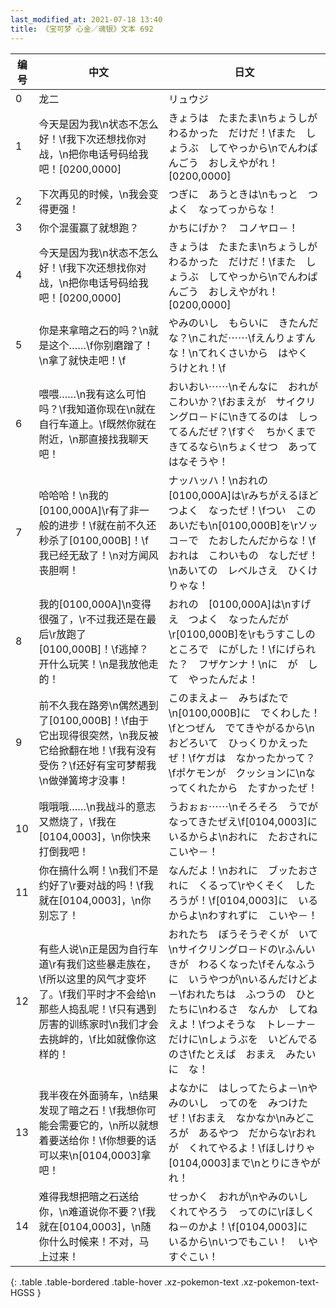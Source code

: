 ```yaml
---
last_modified_at: 2021-07-18 13:40
title: 《宝可梦 心金／魂银》文本 692
---
```

| 编号 | 中文 | 日文 |
| ---- | ---- | ---- |
| 0 | 龙二 | リュウジ |
| 1 | 今天是因为我\n状态不怎么好！\f我下次还想找你对战，\n把你电话号码给我吧！[0200,0000] | きょうは　たまたま\nちょうしが　わるかった　だけだ！\fまた　しょうぶ　してやっから\nでんわばんごう　おしえやがれ！[0200,0000] |
| 2 | 下次再见的时候，\n我会变得更强！ | つぎに　あうときは\nもっと　つよく　なってっからな！ |
| 3 | 你个混蛋赢了就想跑？ | かちにげか？　コノヤロ－！ |
| 4 | 今天是因为我\n状态不怎么好！\f我下次还想找你对战，\n把你电话号码给我吧！[0200,0000] | きょうは　たまたま\nちょうしが　わるかった　だけだ！\fまた　しょうぶ　してやっから\nでんわばんごう　おしえやがれ！[0200,0000] |
| 5 | 你是来拿暗之石的吗？\n就是这个……\f你别磨蹭了！\n拿了就快走吧！\f | やみのいし　もらいに　きたんだな？\nこれだ⋯⋯\fえんりょすんな！\nてれくさいから　はやく　うけとれ！\f |
| 6 | 喂喂……\n我有这么可怕吗？\f我知道你现在\n就在自行车道上。\f既然你就在附近，\n那直接找我聊天吧！ | おいおい⋯⋯\nそんなに　おれが　こわいか？\fおまえが　サイクリングロ－ドに\nきてるのは　しってるんだぜ？\fすぐ　ちかくまで　きてるなら\nちょくせつ　あって　はなそうや！ |
| 7 | 哈哈哈！\n我的[0100,000A]\r有了非一般的进步！\f就在前不久还秒杀了[0100,000B]！\f我已经无敌了！\n对方闻风丧胆啊！ | ナッハッハ！\nおれの　[0100,000A]は\rみちがえるほど　つよく　なったぜ！\fつい　このあいだも\n[0100,000B]を\rソッコ－で　たおしたんだからな！\fおれは　こわいもの　なしだぜ！\nあいての　レベルさえ　ひくけりゃな！ |
| 8 | 我的[0100,000A]\n变得很强了，\r不过我还是在最后\r放跑了[0100,000B]！\f逃掉？开什么玩笑！\n是我放他走的！ | おれの　[0100,000A]は\nすげえ　つよく　なったんだが\r[0100,000B]を\rもうすこしの　ところで　にがした！\fにげられた？　フザケンナ！\nに　が　し　て　やったんだよ！ |
| 9 | 前不久我在路旁\n偶然遇到了[0100,000B]！\f由于它出现得很突然，\n我反被它给掀翻在地！\f我有没有受伤？\f还好有宝可梦帮我\n做弹簧垮才没事！ | このまえよ－　みちばたで\n[0100,000B]に　でくわした！\fとつぜん　でてきやがるから\nおどろいて　ひっくりかえったぜ！\fケガは　なかったかって？\fポケモンが　クッションに\nなってくれたから　たすかったぜ！ |
| 10 | 哦哦哦……\n我战斗的意志又燃烧了，\f我在[0104,0003]，\n你快来打倒我吧！ | うおぉぉ⋯⋯\nそろそろ　うでが　なってきたぜえ\f[0104,0003]に　いるからよ\nおれに　たおされに　こいや－！ |
| 11 | 你在搞什么啊！\n我们不是约好了\r要对战的吗！\f我就在[0104,0003]，\n你别忘了！ | なんだよ！\nおれに　ブッたおされに　くるって\rやくそく　したろうが！\f[0104,0003]に　いるからよ\nわすれずに　こいや－！ |
| 12 | 有些人说\n正是因为自行车道\r有我们这些暴走族在，\f所以这里的风气才变坏了。\f我们平时才不会给\n那些人捣乱呢！\f只有遇到厉害的训练家时\n我们才会去挑衅的，\f比如就像你这样的！ | おれたち　ぼうそうぞくが　いて\nサイクリングロ－ドの\rふんいきが　わるくなった\fそんなふうに　いうやつが\nいるんだけどよ－\fおれたちは　ふつうの　ひとたちに\nわるさ　なんか　してねえよ！\fつよそうな　トレ－ナ－　だけに\nしょうぶを　いどんでるのさ\fたとえば　おまえ　みたいに　な！ |
| 13 | 我半夜在外面骑车，\n结果发现了暗之石！\f我想你可能会需要它的，\n所以就想着要送给你！\f你想要的话可以来\n[0104,0003]拿吧！ | よなかに　はしってたらよ－\nやみのいし　ってのを　みつけたぜ！\fおまえ　なかなか\nみどころが　あるやつ　だからな\rおれが　くれてやるよ！\fほしけりゃ　[0104,0003]まで\nとりにきやがれ！ |
| 14 | 难得我想把暗之石送给你，\n难道说你不要？\f我就在[0104,0003]，\n随你什么时候来！不对，马上过来！ | せっかく　おれが\nやみのいし　くれてやろう　ってのに\rほしくね－のかよ！\f[0104,0003]に　いるから\nいつでもこい！　いや　すぐこい！ |
{: .table .table-bordered .table-hover .xz-pokemon-text .xz-pokemon-text-HGSS }